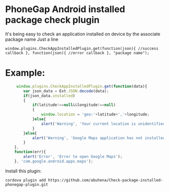 PhoneGap Android installed package check plugin
=======================================

It's being easy to check an application installed on device by the associate package name
Just a line 

`window.plugins.CheckAppInstalledPlugin.get(function(json){ //success callback }, function(json){ //error callback }, "package name");`

# Example:
```javascript
     window.plugins.CheckAppInstalledPlugin.get(function(data){
        var json_data = Ext.JSON.decode(data);
        if(json_data.installed)
        {
            if(latitude!==null&&longitude!==null)
            {
                window.location = 'geo:'+latitude+','+longitude;
            }else{
                alert('Warning', 'Your current location is unidentified');
            }
        }else{
            alert('Warning', 'Google Maps application has not installed');
        }
    },
    function(err){
        alert('Error', 'Error to open Google Maps');
    }, 'com.google.android.apps.maps');
```    
    
Install this plugin:

    cordova plugin add https://github.com/abuhena/Check-package-installed-phonegap-plugin.git
     
